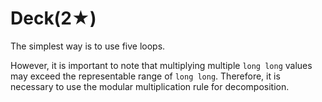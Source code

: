 # Deck(2★)

The simplest way is to use five loops.

However, it is important to note that multiplying multiple `long long` values may exceed the representable range of `long long`. Therefore, it is necessary to use the modular multiplication rule for decomposition.
